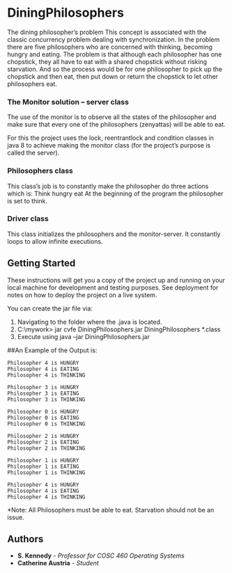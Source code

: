 # DiningPhilosophers

The dining philosopher’s problem
This concept is associated with the classic concurrency problem dealing with synchronization. In the problem there are five philosophers who are concerned with thinking, becoming hungry and eating. The problem is that although each philosopher has one chopstick, they all have to eat with a shared chopstick without risking starvation. And so the process would be for one philosopher to pick up the chopstick and then eat, then put down or return the chopstick to let other philosophers eat.

### The Monitor solution – server class
The use of the monitor is to observe all the states of the philosopher and make sure that every one of the philosophers (zenyattas) will be able to eat. 

For this the project uses the lock, reentrantlock and condition classes in java 8 to achieve making the monitor class (for the project’s purpose is called the server).

### Philosophers class
This class’s job is to constantly make the philosopher do three actions which is:
Think		hungry		eat 
At the beginning of the program the philosopher is set to think.

### Driver class
This class initializes the philosophers and the monitor-server. It constantly loops to allow infinite executions.

## Getting Started

These instructions will get you a copy of the project up and running on your local machine for development and testing purposes. See deployment for notes on how to deploy the project on a live system.

You can create the jar file via:
1. Navigating to the folder where the .java is located.
2. C:\mywork> jar cvfe DiningPhilosophers.jar DiningPhilosophers *.class
3. Execute using java –jar DiningPhilosophers.jar

##An Example of the Output is:
```
Philosopher 4 is HUNGRY
Philosopher 4 is EATING
Philosopher 4 is THINKING

Philosopher 3 is HUNGRY
Philosopher 3 is EATING
Philosopher 3 is THINKING

Philosopher 0 is HUNGRY
Philosopher 0 is EATING
Philosopher 0 is THINKING

Philosopher 2 is HUNGRY
Philosopher 2 is EATING
Philosopher 2 is THINKING

Philosopher 1 is HUNGRY
Philosopher 1 is EATING
Philosopher 1 is THINKING

Philosopher 4 is HUNGRY
Philosopher 4 is EATING
Philosopher 4 is THINKING
```

*Note: All Philosophers must be able to eat. Starvation should not be an issue.

## Authors
* **S. Kennedy** - *Professor for COSC 460 Operating Systems*
* **Catherine Austria** - *Student*
